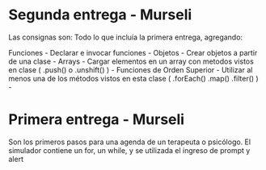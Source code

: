# Segunda entrega - Murseli
Las consignas son:
Todo lo que incluía la primera entrega, agregando:

Funciones - Declarar e invocar funciones -
Objetos - Crear objetos a partir de una clase -
Arrays - Cargar elementos en un array con metodos vistos en clase ( .push() o .unshift() ) -
Funciones de Orden Superior - Utilizar al menos una de los métodos vistos en esta clase ( .forEach() .map() .filter() ) -


# Primera entrega - Murseli
Son los primeros pasos para una agenda de un terapeuta o psicólogo.
El simulador contiene un for, un while, y se utilizada el ingreso de prompt y alert
